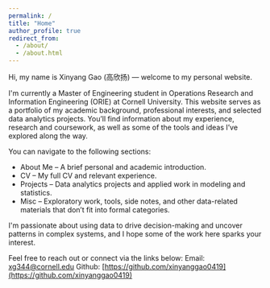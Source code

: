 ```yaml
---
permalink: /
title: "Home"
author_profile: true
redirect_from: 
  - /about/
  - /about.html
---
```


Hi, my name is Xinyang Gao (高欣扬) — welcome to my personal website.

I'm currently a Master of Engineering student in Operations Research and Information Engineering (ORIE) at Cornell University. This website serves as a portfolio of my academic background, professional interests, and selected data analytics projects. You’ll find information about my experience, research and coursework, as well as some of the tools and ideas I’ve explored along the way.

You can navigate to the following sections:

- About Me – A brief personal and academic introduction.
- CV – My full CV and relevant experience.
- Projects – Data analytics projects and applied work in modeling and statistics.
- Misc – Exploratory work, tools, side notes, and other data-related materials that don’t fit into formal categories.

I'm passionate about using data to drive decision-making and uncover patterns in complex systems, and I hope some of the work here sparks your interest.

Feel free to reach out or connect via the links below:
Email: xg344@cornell.edu
Github: [https://github.com/xinyanggao0419](https://github.com/xinyanggao0419)
